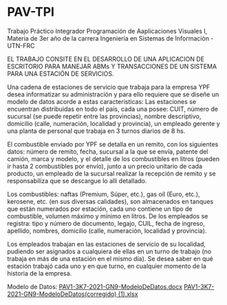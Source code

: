# PAV-TPI
Trabajo Práctico Integrador Programación de Aaplicaciones Visuales I, Materia de 3er año de la carrera Ingeniería en Sistemas de Informaciòn - UTN-FRC

EL TRABAJO CONSITE EN EL DESARROLLO DE UNA APLICACION DE ESCRITORIO PARA MANEJAR ABMs Y TRANSACCIONES DE UN SISTEMA PARA UNA ESTACIÓN DE SERVICIOS.

Una cadena de estaciones de servicio que trabaja para la empresa YPF desea informatizar su administración y para ello requiere que se diseñe un modelo de datos acorde a estas características: 
Las estaciones se encuentran distribuidas en todo el país, cada una posee: CUIT, número de sucursal (se puede repetir entre las provincias), nombre descriptivo, domicilio (calle, numeración, localidad y provincia), un empleado gerente y una planta de personal que trabaja en 3 turnos diarios de 8 hs. 

El combustible enviado por YPF se detalla en un remito, con los siguientes datos: número de remito, fecha, sucursal a la que se envía, patente del camión, marca y modelo, y el detalle de los combustibles en litros (pueden ir hasta 2 combustibles por envío), junto a un precio unitario de cada producto, un empleado de la sucursal realizar la recepción de remito y se responsabiliza que se descargue lo allí detallado. 

Los combustibles: naftas (Premium, Súper, etc.), gas oíl (Euro, etc.), kerosene, etc. (en sus diversas calidades), son almacenados en tanques que están numerados por estación, cada uno contiene un tipo de combustible, volumen máximo y mínimo en litros.
De los empleados se registra: tipo y número de documento, legajo, CUIL, fecha de ingreso, apellido, nombres, domicilio (calle, numeración, localidad y provincia). 

Los empleados trabajan en las estaciones de servicio de su localidad, pudiendo ser asignados a cualquiera de ellas en un turno de trabajo (no trabaja en más de una estación en el mismo día). Se desea saber en qué estación trabajó cada uno y en que turno, en cualquier momento de la historia de la empresa.



Modelo de Datos:
[PAV1-3K7-2021-GN9-ModeloDeDatos.docx](https://github.com/valentinogiardino/PAV-TPI/files/8931419/PAV1-3K7-2021-GN9-ModeloDeDatos.docx)
[PAV1-3K7-2021-GN9-ModeloDeDatos(corregido) (1).xlsx](https://github.com/valentinogiardino/PAV-TPI/files/8931420/PAV1-3K7-2021-GN9-ModeloDeDatos.corregido.1.xlsx)

